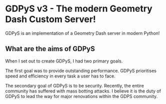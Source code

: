 # GDPyS v3 - The modern Geometry Dash Custom Server!
GDPyS is an implementation of a Geometry Dash server in modern Python!

## What are the aims of GDPyS
When I set out to create GDPyS, I had two primary goals.

The first goal was to provide outstanding performance. GDPyS prioritises speed and efficiency in every task a user has to face.

The secondary goal of GDPyS is to be security. Recently, the entire community has suffered with mass botting attacks. I believe it is the duty of GDPyS to lead the way for
major renovations  within the GDPS community.
